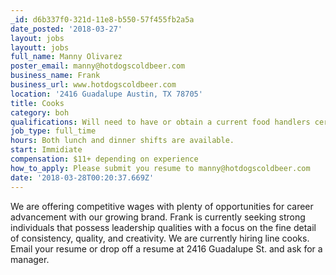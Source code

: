 ```yaml
---
_id: d6b337f0-321d-11e8-b550-57f455fb2a5a
date_posted: '2018-03-27'
layout: jobs
layoutt: jobs
full_name: Manny Olivarez
poster_email: manny@hotdogscoldbeer.com
business_name: Frank
business_url: www.hotdogscoldbeer.com
location: '2416 Guadalupe Austin, TX 78705'
title: Cooks
category: boh
qualifications: Will need to have or obtain a current food handlers certificate.
job_type: full_time
hours: Both lunch and dinner shifts are available.
start: Immidiate
compensation: $11+ depending on experience
how_to_apply: Please submit you resume to manny@hotdogscoldbeer.com
date: '2018-03-28T00:20:37.669Z'
---
```

We are offering competitive wages with plenty of opportunities for career advancement with our growing brand. Frank is currently seeking strong individuals that possess leadership qualities with a focus on the fine detail of consistency, quality, and creativity. We are currently hiring line cooks. Email your resume or drop off a resume at 2416 Guadalupe St. and ask for a manager.
